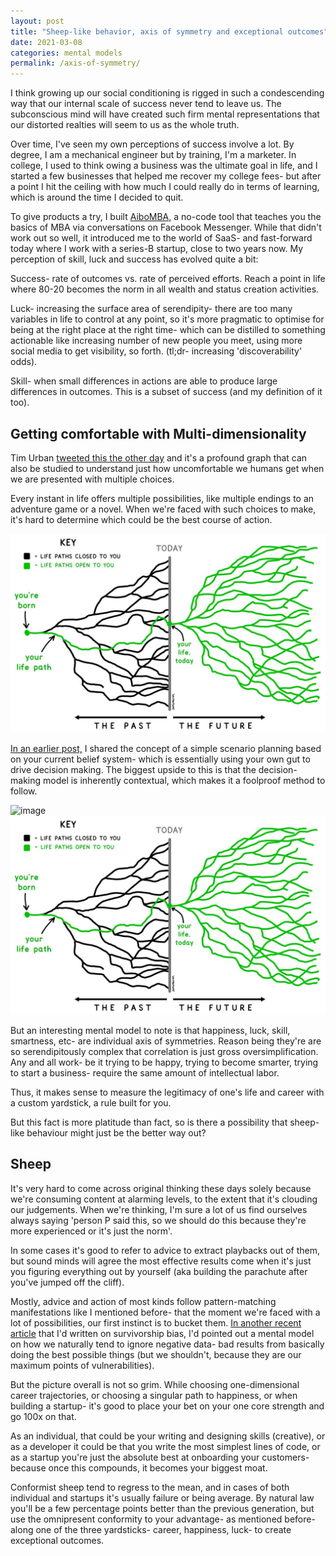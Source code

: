 ```yaml
---
layout: post
title: "Sheep-like behavior, axis of symmetry and exceptional outcomes"
date: 2021-03-08
categories: mental models
permalink: /axis-of-symmetry/
---
```


I think growing up our social conditioning is rigged in such a condescending way that our internal scale of success never tend to leave us. The subconscious mind will have created such firm mental representations that our distorted realties will seem to us as the whole truth.

Over time, I've seen my own perceptions of success involve a lot. By degree, I am a mechanical engineer but by training, I'm a marketer. In college, I used to think owing a business was the ultimate goal in life, and I started a few businesses that helped me recover my college fees- but after a point I hit the ceiling with how much I could really do in terms of learning, which is around the time I decided to quit.

To give products a try, I built [AiboMBA,](https://www.producthunt.com/posts/aibo-2) a no-code tool that teaches you the basics of MBA via conversations on Facebook Messenger. While that didn't work out so well, it introduced me to the world of SaaS- and fast-forward today where I work with a series-B startup, close to two years now. My perception of skill, luck and success has evolved quite a bit:

Success- rate of outcomes vs. rate of perceived efforts. Reach a point in life where 80-20 becomes the norm in all wealth and status creation activities.

Luck- increasing the surface area of serendipity- there are too many variables in life to control at any point, so it's more pragmatic to optimise for being at the right place at the right time- which can be distilled to something actionable like increasing number of new people you meet, using more social media to get visibility, so forth. (tl;dr- increasing 'discoverability' odds).

Skill- when small differences in actions are able to produce large differences in outcomes. This is a subset of success (and my definition of it too).

## Getting comfortable with Multi-dimensionality

Tim Urban [tweeted this the other day](https://twitter.com/waitbutwhy/status/1367871165319049221?s=20) and it's a profound graph that can also be studied to understand just how uncomfortable we humans get when we are presented with multiple choices.

Every instant in life offers multiple possibilities, like multiple endings to an adventure game or a novel. When we're faced with such choices to make, it's hard to determine which could be the best course of action.


![Tim Urban Image](https://github.com/varun-choraria/varun-choraria.github.io/blob/main/Images/axias-of-symmetry-03-08-21/Untitled.png)

[In an earlier post,](https://vc97.medium.com/how-to-bet-on-yourself-in-2021-and-become-pandemic-proof-2a31d888b79a) I shared the concept of a simple scenario planning based on your current belief system- which is essentially using your own gut to drive decision making. The biggest upside to this is that the decision- making model is inherently contextual, which makes it a foolproof method to follow.

<!-- Added by Vedant for reference -->

![image](https://images.unsplash.com/photo-1515378791036-0648a3ef77b2?ixid=MXwxMjA3fDF8MHxwaG90by1wYWdlfHx8fGVufDB8fHw%3D&ixlib=rb-1.2.1&auto=format&fit=crop&w=1500&q=80)
![image](/Images/axias-of-symmetry-03-08-21/Untitled.png)

But an interesting mental model to note is that happiness, luck, skill, smartness, etc- are individual axis of symmetries. Reason being they're are so serendipitously complex that correlation is just gross oversimplification. Any and all work- be it trying to be happy, trying to become smarter, trying to start a business- require the same amount of intellectual labor.

Thus, it makes sense to measure the legitimacy of one's life and career with a custom yardstick, a rule built for you.

But this fact is more platitude than fact, so is there a possibility that sheep-like behaviour might just be the better way out?

## Sheep

It's very hard to come across original thinking these days solely because we're consuming content at alarming levels, to the extent that it's clouding our judgements. When we're thinking, I'm sure a lot of us find ourselves always saying 'person P said this, so we should do this because they're more experienced or it's just the norm'.

In some cases it's good to refer to advice to extract playbacks out of them, but sound minds will agree the most effective results come when it's just you figuring everything out by yourself (aka building the parachute after you've jumped off the cliff).

Mostly, advice and action of most kinds follow pattern-matching manifestations like I mentioned before- that the moment we're faced with a lot of possibilities, our first instinct is to bucket them. [In another recent article](https://varunchoraria.com/rate-of-survival/) that I'd written on survivorship bias, I'd pointed out a mental model on how we naturally tend to ignore negative data- bad results from basically doing the best possible things (but we shouldn't, because they are our maximum points of vulnerabilities).

But the picture overall is not so grim. While choosing one-dimensional career trajectories, or choosing a singular path to happiness, or when building a startup- it's good to place your bet on your one core strength and go 100x on that.

As an individual, that could be your writing and designing skills (creative), or as a developer it could be that you write the most simplest lines of code, or as a startup you're just the absolute best at onboarding your customers- because once this compounds, it becomes your biggest moat.

Conformist sheep tend to regress to the mean, and in cases of both individual and startups it's usually failure or being average. By natural law you'll be a few percentage points better than the previous generation, but use the omnipresent conformity to your advantage- as mentioned before- along one of the three yardsticks- career, happiness, luck- to create exceptional outcomes.
